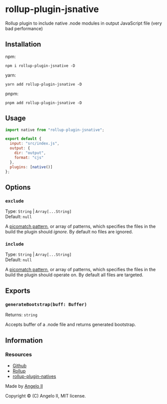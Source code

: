 # rollup-plugin-jsnative

Rollup plugin to include native .node modules in output JavaScript file (very bad performance)

## Installation

npm:

```console
npm i rollup-plugin-jsnative -D
```

yarn:

```console
yarn add rollup-plugin-jsnative -D
```

pnpm:

```console
pnpm add rollup-plugin-jsnative -D
```

## Usage

```js
import native from "rollup-plugin-jsnative";

export default {
  input: "src/index.js",
  output: {
    dir: "output",
    format: "cjs"
  },
  plugins: [native()]
};
```

## Options

### `exclude`

Type: `String` | `Array[...String]`<br>
Default: `null`

A [picomatch pattern](https://github.com/micromatch/picomatch), or array of patterns, which specifies the files in the build the plugin should _ignore_. By default no files are ignored.

### `include`

Type: `String` | `Array[...String]`<br>
Default: `null`

A [picomatch pattern](https://github.com/micromatch/picomatch), or array of patterns, which specifies the files in the build the plugin should operate on. By default all files are targeted.


## Exports

### `generateBootstrap(buff: Buffer)`

Returns: `string`

Accepts buffer of a .node file and returns generated bootstrap.

## Information

### Resources

- [Github](https://github.com/AngeloCore/rollup-plugin-jsnative)
- [Rollup](https://rollupjs.org/)
- [rollup-plugin-natives](https://github.com/danielgindi/rollup-plugin-natives)

Made by [Angelo II](https://github.com/AngeloCore)

Copyright © (C) Angelo II, MIT license.
